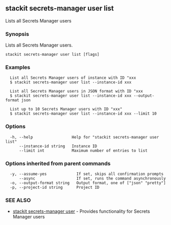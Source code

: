 ## stackit secrets-manager user list

Lists all Secrets Manager users

### Synopsis

Lists all Secrets Manager users.

```
stackit secrets-manager user list [flags]
```

### Examples

```
  List all Secrets Manager users of instance with ID "xxx
  $ stackit secrets-manager user list --instance-id xxx

  List all Secrets Manager users in JSON format with ID "xxx
  $ stackit secrets-manager user list --instance-id xxx --output-format json

  List up to 10 Secrets Manager users with ID "xxx"
  $ stackit secrets-manager user list --instance-id xxx --limit 10
```

### Options

```
  -h, --help                 Help for "stackit secrets-manager user list"
      --instance-id string   Instance ID
      --limit int            Maximum number of entries to list
```

### Options inherited from parent commands

```
  -y, --assume-yes             If set, skips all confirmation prompts
      --async                  If set, runs the command asynchronously
  -o, --output-format string   Output format, one of ["json" "pretty"]
  -p, --project-id string      Project ID
```

### SEE ALSO

* [stackit secrets-manager user](./stackit_secrets-manager_user.md)	 - Provides functionality for Secrets Manager users

